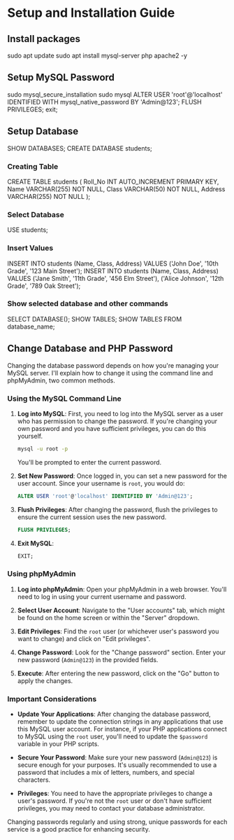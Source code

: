 # Setup and Installation Guide

## Install packages

sudo apt update
sudo apt install mysql-server php apache2 -y

## Setup MySQL Password

sudo mysql_secure_installation
sudo mysql
ALTER USER 'root'@'localhost' IDENTIFIED WITH mysql_native_password BY 'Admin@123';
FLUSH PRIVILEGES;
exit;

## Setup Database

SHOW DATABASES;
CREATE DATABASE students;

### Creating Table 

CREATE TABLE students (
    Roll_No INT AUTO_INCREMENT PRIMARY KEY,
    Name VARCHAR(255) NOT NULL,
    Class VARCHAR(50) NOT NULL,
    Address VARCHAR(255) NOT NULL
);

### Select Database

USE students;

### Insert Values

INSERT INTO students (Name, Class, Address) VALUES ('John Doe', '10th Grade', '123 Main Street');
INSERT INTO students (Name, Class, Address) VALUES 
('Jane Smith', '11th Grade', '456 Elm Street'),
('Alice Johnson', '12th Grade', '789 Oak Street');

### Show selected database and other commands

SELECT DATABASE();
SHOW TABLES;
SHOW TABLES FROM database_name;

## Change Database and PHP Password
Changing the database password depends on how you're managing your MySQL server. I'll explain how to change it using the command line and phpMyAdmin, two common methods.

### Using the MySQL Command Line

1. **Log into MySQL**: First, you need to log into the MySQL server as a user who has permission to change the password. If you're changing your own password and you have sufficient privileges, you can do this yourself.

   ```bash
   mysql -u root -p
   ```
   You'll be prompted to enter the current password.

2. **Set New Password**: Once logged in, you can set a new password for the user account. Since your username is `root`, you would do:

   ```sql
   ALTER USER 'root'@'localhost' IDENTIFIED BY 'Admin@123';
   ```

3. **Flush Privileges**: After changing the password, flush the privileges to ensure the current session uses the new password.

   ```sql
   FLUSH PRIVILEGES;
   ```

4. **Exit MySQL**:

   ```sql
   EXIT;
   ```

### Using phpMyAdmin

1. **Log into phpMyAdmin**: Open your phpMyAdmin in a web browser. You'll need to log in using your current username and password.

2. **Select User Account**: Navigate to the "User accounts" tab, which might be found on the home screen or within the "Server" dropdown.

3. **Edit Privileges**: Find the `root` user (or whichever user's password you want to change) and click on "Edit privileges".

4. **Change Password**: Look for the "Change password" section. Enter your new password (`Admin@123`) in the provided fields.

5. **Execute**: After entering the new password, click on the "Go" button to apply the changes.

### Important Considerations

- **Update Your Applications**: After changing the database password, remember to update the connection strings in any applications that use this MySQL user account. For instance, if your PHP applications connect to MySQL using the `root` user, you'll need to update the `$password` variable in your PHP scripts.

- **Secure Your Password**: Make sure your new password (`Admin@123`) is secure enough for your purposes. It's usually recommended to use a password that includes a mix of letters, numbers, and special characters.

- **Privileges**: You need to have the appropriate privileges to change a user's password. If you're not the `root` user or don't have sufficient privileges, you may need to contact your database administrator.

Changing passwords regularly and using strong, unique passwords for each service is a good practice for enhancing security.